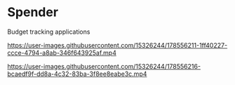 # Spender
Budget tracking applications



https://user-images.githubusercontent.com/15326244/178556211-1ff40227-ccce-4794-a8ab-346f643925af.mp4



https://user-images.githubusercontent.com/15326244/178556216-bcaedf9f-dd8a-4c32-83ba-3f8ee8eabe3c.mp4

